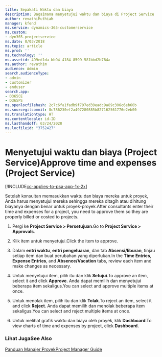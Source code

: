 ```yaml
---
title: Sepakati Waktu dan biaya
description: Bagaimana menyetujui waktu dan biaya di Project Service
author: revathiMuthiah
manager: kfend
ms.service: dynamics-365-customerservice
ms.custom:
- dyn365-projectservice
ms.date: 8/03/2018
ms.topic: article
ms.prod: ''
ms.technology: ''
ms.assetid: 499ed1da-bb94-4184-8599-581bbd2b784a
ms.author: revathim
audience: Admin
search.audienceType:
- admin
- customizer
- enduser
search.app:
- D365CE
- D365PS
ms.openlocfilehash: 2c7c6fa1fadb9f797ed39eadc9a89c306c6eb60b
ms.sourcegitcommit: 8c786230ef2a497280885b827162561776e2eb00
ms.translationtype: HT
ms.contentlocale: id-ID
ms.lasthandoff: 03/24/2020
ms.locfileid: "3752427"
---
```

# <a name="approve-time-and-expenses-project-service"></a><span data-ttu-id="30c4f-103">Menyetujui waktu dan biaya (Project Service)</span><span class="sxs-lookup"><span data-stu-id="30c4f-103">Approve time and expenses (Project Service)</span></span>

[!INCLUDE[cc-applies-to-psa-app-1x-2x](../includes/cc-applies-to-psa-app-1x-2x.md)]

<span data-ttu-id="30c4f-104">Setelah konsultan memasukkan waktu dan biaya mereka untuk proyek, Anda harus menyetujui mereka sehingga mereka ditagih atau dihitung biayanya dengan benar untuk proyek-proyek.</span><span class="sxs-lookup"><span data-stu-id="30c4f-104">After consultants enter their time and expenses for a project, you need to approve them so they are properly billed or costed to projects.</span></span>  
  
1.  <span data-ttu-id="30c4f-105">Pergi ke **Project Service > Persetujuan**.</span><span class="sxs-lookup"><span data-stu-id="30c4f-105">Go to **Project Service > Approvals**.</span></span>  
  
2.  <span data-ttu-id="30c4f-106">Klik item untuk menyetujui.</span><span class="sxs-lookup"><span data-stu-id="30c4f-106">Click the item to approve.</span></span>  
  
3.  <span data-ttu-id="30c4f-107">Dalam **entri waktu**, **entri pengeluaran**, dan tab **Absensi/liburan**, tinjau setiap item dan buat perubahan yang diperlukan.</span><span class="sxs-lookup"><span data-stu-id="30c4f-107">In the **Time Entries**, **Expense Entries**, and **Absence/Vacation** tabs, review each item and make changes as necessary.</span></span>  
  
4.  <span data-ttu-id="30c4f-108">Untuk menyetujui item, pilih itu dan klik **Setujui**.</span><span class="sxs-lookup"><span data-stu-id="30c4f-108">To approve an item, select it and click **Approve**.</span></span> <span data-ttu-id="30c4f-109">Anda dapat memilih dan menyetujui beberapa item sekaligus.</span><span class="sxs-lookup"><span data-stu-id="30c4f-109">You can select and approve multiple items at once.</span></span>  
  
5.  <span data-ttu-id="30c4f-110">Untuk menolak item, pilih itu dan klik **Tolak**.</span><span class="sxs-lookup"><span data-stu-id="30c4f-110">To reject an item, select it and click **Reject**.</span></span> <span data-ttu-id="30c4f-111">Anda dapat memilih dan menolak beberapa item sekaligus.</span><span class="sxs-lookup"><span data-stu-id="30c4f-111">You can select and reject multiple items at once.</span></span>  
  
6.  <span data-ttu-id="30c4f-112">Untuk melihat grafik waktu dan biaya oleh proyek, klik **Dashboard**.</span><span class="sxs-lookup"><span data-stu-id="30c4f-112">To view charts of time and expenses by project, click **Dashboard**.</span></span>  
  
### <a name="see-also"></a><span data-ttu-id="30c4f-113">Lihat Juga</span><span class="sxs-lookup"><span data-stu-id="30c4f-113">See Also</span></span>  
 [<span data-ttu-id="30c4f-114">Panduan Manajer Proyek</span><span class="sxs-lookup"><span data-stu-id="30c4f-114">Project Manager Guide</span></span>](../project-service/project-manager-guide.md)
